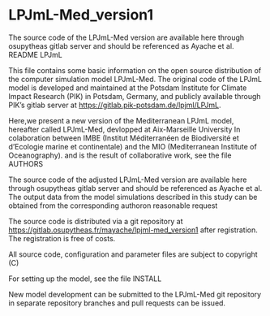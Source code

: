 # LPJmL-Med_version1

 The source code of the LPJmL-Med version are available here through osupytheas gitlab server  and should be referenced as Ayache et al.
 README LPJmL

This file contains some basic information on the open source distribution of the computer simulation model LPJmL-Med.
The original code of the LPJmL model is developed and maintained at the Potsdam Institute for Climate Impact Research (PIK) in Potsdam, Germany, and publicly available through PIK’s gitlab server at https://gitlab.pik-potsdam.de/lpjml/LPJmL.


Here,we present a new version of the Mediterranean LPJmL model, hereafter called LPJmL-Med, devlopped at Aix-Marseille University
In colaboration between IMBE (Institut Méditerranéen de Biodiversité et d’Ecologie marine et continentale) and the MIO (Mediterranean Institute of Oceanography). 
and is the result of collaborative work, see the file AUTHORS

The source code of the adjusted LPJmL-Med version are available here through osupytheas gitlab server and should be referenced as Ayache et al.
The output data from the model simulations described in this study can be obtained from the corresponding authoron reasonable request


The source code is distributed via a git repository at https://gitlab.osupytheas.fr/mayache/lpjml-med_version1 after registration.
The registration is free of costs.

All source code, configuration and parameter files are subject to 
copyright (C)  

For setting up the model, see the file INSTALL

New model development can be submitted to the LPJmL-Med git repository in separate repository branches and pull requests can be issued.

 